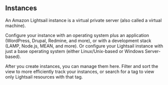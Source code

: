 ## Instances

An Amazon Lightsail instance is a virtual private server (also called a virtual machine).

Configure your instance with an operating system plus an application (WordPress, Drupal, Redmine, and more), or with a development stack (LAMP, Node.js, MEAN, and more). Or configure your Lightsail instance with just a base operating system (either Linux/Unix-based or Windows Server-based).

After you create instances, you can manage them here. Filter and sort the view to more efficiently track your instances, or search for a tag to view only Lightsail resources with that tag.
